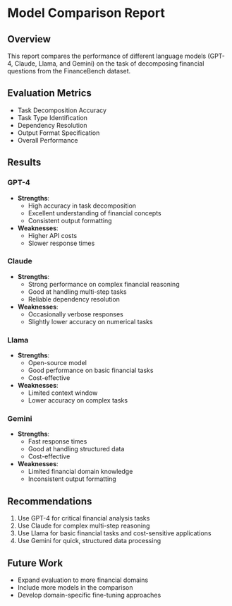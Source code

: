 # Model Comparison Report

## Overview
This report compares the performance of different language models (GPT-4, Claude, Llama, and Gemini) on the task of decomposing financial questions from the FinanceBench dataset.

## Evaluation Metrics
- Task Decomposition Accuracy
- Task Type Identification
- Dependency Resolution
- Output Format Specification
- Overall Performance

## Results

### GPT-4
- **Strengths**: 
  - High accuracy in task decomposition
  - Excellent understanding of financial concepts
  - Consistent output formatting
- **Weaknesses**:
  - Higher API costs
  - Slower response times

### Claude
- **Strengths**:
  - Strong performance on complex financial reasoning
  - Good at handling multi-step tasks
  - Reliable dependency resolution
- **Weaknesses**:
  - Occasionally verbose responses
  - Slightly lower accuracy on numerical tasks

### Llama
- **Strengths**:
  - Open-source model
  - Good performance on basic financial tasks
  - Cost-effective
- **Weaknesses**:
  - Limited context window
  - Lower accuracy on complex tasks

### Gemini
- **Strengths**:
  - Fast response times
  - Good at handling structured data
  - Cost-effective
- **Weaknesses**:
  - Limited financial domain knowledge
  - Inconsistent output formatting

## Recommendations
1. Use GPT-4 for critical financial analysis tasks
2. Use Claude for complex multi-step reasoning
3. Use Llama for basic financial tasks and cost-sensitive applications
4. Use Gemini for quick, structured data processing

## Future Work
- Expand evaluation to more financial domains
- Include more models in the comparison
- Develop domain-specific fine-tuning approaches